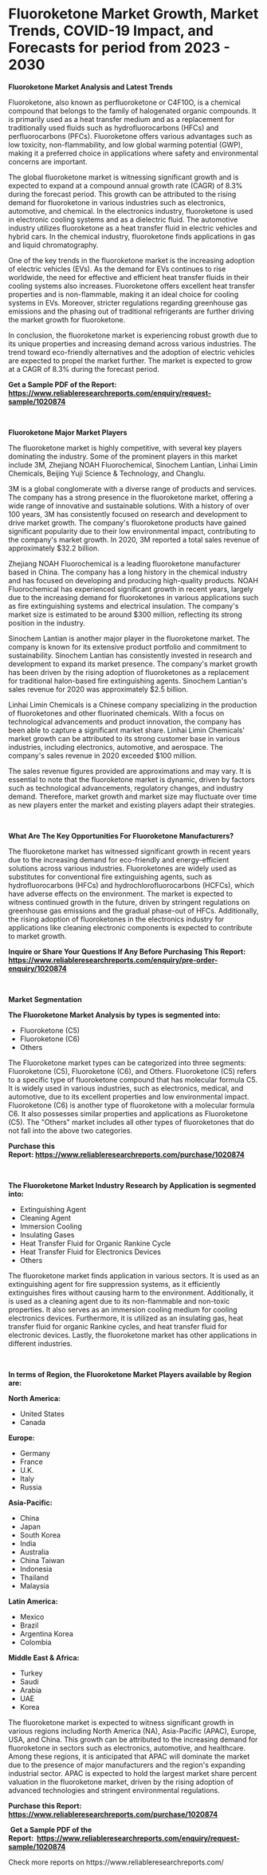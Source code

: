 <p><h1>Fluoroketone Market Growth, Market Trends, COVID-19 Impact, and Forecasts for period from 2023 - 2030</h1></p><p><strong>Fluoroketone Market Analysis and Latest Trends</strong></p>
<p><p>Fluoroketone, also known as perfluoroketone or C4F10O, is a chemical compound that belongs to the family of halogenated organic compounds. It is primarily used as a heat transfer medium and as a replacement for traditionally used fluids such as hydrofluorocarbons (HFCs) and perfluorocarbons (PFCs). Fluoroketone offers various advantages such as low toxicity, non-flammability, and low global warming potential (GWP), making it a preferred choice in applications where safety and environmental concerns are important.</p><p>The global fluoroketone market is witnessing significant growth and is expected to expand at a compound annual growth rate (CAGR) of 8.3% during the forecast period. This growth can be attributed to the rising demand for fluoroketone in various industries such as electronics, automotive, and chemical. In the electronics industry, fluoroketone is used in electronic cooling systems and as a dielectric fluid. The automotive industry utilizes fluoroketone as a heat transfer fluid in electric vehicles and hybrid cars. In the chemical industry, fluoroketone finds applications in gas and liquid chromatography.</p><p>One of the key trends in the fluoroketone market is the increasing adoption of electric vehicles (EVs). As the demand for EVs continues to rise worldwide, the need for effective and efficient heat transfer fluids in their cooling systems also increases. Fluoroketone offers excellent heat transfer properties and is non-flammable, making it an ideal choice for cooling systems in EVs. Moreover, stricter regulations regarding greenhouse gas emissions and the phasing out of traditional refrigerants are further driving the market growth for fluoroketone.</p><p>In conclusion, the fluoroketone market is experiencing robust growth due to its unique properties and increasing demand across various industries. The trend toward eco-friendly alternatives and the adoption of electric vehicles are expected to propel the market further. The market is expected to grow at a CAGR of 8.3% during the forecast period.</p></p>
<p><strong>Get a Sample PDF of the Report:&nbsp; <a href="https://www.reliableresearchreports.com/enquiry/request-sample/1020874">https://www.reliableresearchreports.com/enquiry/request-sample/1020874</a></strong></p>
<p>&nbsp;</p>
<p><strong>Fluoroketone Major Market Players</strong></p>
<p><p>The fluoroketone market is highly competitive, with several key players dominating the industry. Some of the prominent players in this market include 3M, Zhejiang NOAH Fluorochemical, Sinochem Lantian, Linhai Limin Chemicals, Beijing Yuji Science & Technology, and Changlu. </p><p>3M is a global conglomerate with a diverse range of products and services. The company has a strong presence in the fluoroketone market, offering a wide range of innovative and sustainable solutions. With a history of over 100 years, 3M has consistently focused on research and development to drive market growth. The company's fluoroketone products have gained significant popularity due to their low environmental impact, contributing to the company's market growth. In 2020, 3M reported a total sales revenue of approximately $32.2 billion.</p><p>Zhejiang NOAH Fluorochemical is a leading fluoroketone manufacturer based in China. The company has a long history in the chemical industry and has focused on developing and producing high-quality products. NOAH Fluorochemical has experienced significant growth in recent years, largely due to the increasing demand for fluoroketones in various applications such as fire extinguishing systems and electrical insulation. The company's market size is estimated to be around $300 million, reflecting its strong position in the industry.</p><p>Sinochem Lantian is another major player in the fluoroketone market. The company is known for its extensive product portfolio and commitment to sustainability. Sinochem Lantian has consistently invested in research and development to expand its market presence. The company's market growth has been driven by the rising adoption of fluoroketones as a replacement for traditional halon-based fire extinguishing agents. Sinochem Lantian's sales revenue for 2020 was approximately $2.5 billion.</p><p>Linhai Limin Chemicals is a Chinese company specializing in the production of fluoroketones and other fluorinated chemicals. With a focus on technological advancements and product innovation, the company has been able to capture a significant market share. Linhai Limin Chemicals' market growth can be attributed to its strong customer base in various industries, including electronics, automotive, and aerospace. The company's sales revenue in 2020 exceeded $100 million.</p><p>The sales revenue figures provided are approximations and may vary. It is essential to note that the fluoroketone market is dynamic, driven by factors such as technological advancements, regulatory changes, and industry demand. Therefore, market growth and market size may fluctuate over time as new players enter the market and existing players adapt their strategies.</p></p>
<p>&nbsp;</p>
<p><strong>What Are The Key Opportunities For Fluoroketone Manufacturers?</strong></p>
<p><p>The fluoroketone market has witnessed significant growth in recent years due to the increasing demand for eco-friendly and energy-efficient solutions across various industries. Fluoroketones are widely used as substitutes for conventional fire extinguishing agents, such as hydrofluorocarbons (HFCs) and hydrochlorofluorocarbons (HCFCs), which have adverse effects on the environment. The market is expected to witness continued growth in the future, driven by stringent regulations on greenhouse gas emissions and the gradual phase-out of HFCs. Additionally, the rising adoption of fluoroketones in the electronics industry for applications like cleaning electronic components is expected to contribute to market growth.</p></p>
<p><strong>Inquire or Share Your Questions If Any Before Purchasing This Report: <a href="https://www.reliableresearchreports.com/enquiry/pre-order-enquiry/1020874">https://www.reliableresearchreports.com/enquiry/pre-order-enquiry/1020874</a></strong></p>
<p>&nbsp;</p>
<p><strong>Market Segmentation</strong></p>
<p><strong>The Fluoroketone Market Analysis by types is segmented into:</strong></p>
<p><ul><li>Fluoroketone (C5)</li><li>Fluoroketone (C6)</li><li>Others</li></ul></p>
<p><p>The Fluoroketone market types can be categorized into three segments: Fluoroketone (C5), Fluoroketone (C6), and Others. Fluoroketone (C5) refers to a specific type of fluoroketone compound that has molecular formula C5. It is widely used in various industries, such as electronics, medical, and automotive, due to its excellent properties and low environmental impact. Fluoroketone (C6) is another type of fluoroketone with a molecular formula C6. It also possesses similar properties and applications as Fluoroketone (C5). The "Others" market includes all other types of fluoroketones that do not fall into the above two categories.</p></p>
<p><strong>Purchase this Report:&nbsp;<a href="https://www.reliableresearchreports.com/purchase/1020874">https://www.reliableresearchreports.com/purchase/1020874</a></strong></p>
<p>&nbsp;</p>
<p><strong>The Fluoroketone Market Industry Research by Application is segmented into:</strong></p>
<p><ul><li>Extinguishing Agent</li><li>Cleaning Agent</li><li>Immersion Cooling</li><li>Insulating Gases</li><li>Heat Transfer Fluid for Organic Rankine Cycle</li><li>Heat Transfer Fluid for Electronics Devices</li><li>Others</li></ul></p>
<p><p>The fluoroketone market finds application in various sectors. It is used as an extinguishing agent for fire suppression systems, as it efficiently extinguishes fires without causing harm to the environment. Additionally, it is used as a cleaning agent due to its non-flammable and non-toxic properties. It also serves as an immersion cooling medium for cooling electronics devices. Furthermore, it is utilized as an insulating gas, heat transfer fluid for organic Rankine cycles, and heat transfer fluid for electronic devices. Lastly, the fluoroketone market has other applications in different industries.</p></p>
<p>&nbsp;</p>
<p><strong>In terms of Region, the Fluoroketone Market Players available by Region are:</strong></p>
<p>
    <p> <strong> North America: </strong>
        <ul>
            <li>United States</li>
            <li>Canada</li>
        </ul>
        </p> 
    <p> <strong> Europe: </strong>
        <ul>
            <li>Germany</li>
            <li>France</li>
            <li>U.K.</li>
            <li>Italy</li>
            <li>Russia</li>
        </ul>
        </p> 
    <p> <strong> Asia-Pacific: </strong>
        <ul>
            <li>China</li>
            <li>Japan</li>
            <li>South Korea</li>
            <li>India</li>
            <li>Australia</li>
            <li>China Taiwan</li>
            <li>Indonesia</li>
            <li>Thailand</li>
            <li>Malaysia</li>
        </ul>
        </p> 
    <p> <strong> Latin America: </strong>
        <ul>
            <li>Mexico</li>
            <li>Brazil</li>
            <li>Argentina Korea</li>
            <li>Colombia</li>
        </ul>
        </p> 
    <p> <strong> Middle East & Africa: </strong>
        <ul>
            <li>Turkey</li>
            <li>Saudi</li>
            <li>Arabia</li>
            <li>UAE</li>
            <li>Korea</li>
        </ul>
    </p>
    </p>
<p><p>The fluoroketone market is expected to witness significant growth in various regions including North America (NA), Asia-Pacific (APAC), Europe, USA, and China. This growth can be attributed to the increasing demand for fluoroketone in sectors such as electronics, automotive, and healthcare. Among these regions, it is anticipated that APAC will dominate the market due to the presence of major manufacturers and the region's expanding industrial sector. APAC is expected to hold the largest market share percent valuation in the fluoroketone market, driven by the rising adoption of advanced technologies and stringent environmental regulations.</p></p>
<p><strong>Purchase this Report: <a href="https://www.reliableresearchreports.com/purchase/1020874">https://www.reliableresearchreports.com/purchase/1020874</a></strong></p>
<p>&nbsp;<strong>Get a Sample PDF of the Report:&nbsp;&nbsp;<a href="https://www.reliableresearchreports.com/enquiry/request-sample/1020874">https://www.reliableresearchreports.com/enquiry/request-sample/1020874</a></strong></p>
<p><strong></strong></p>
<p>Check more reports on https://www.reliableresearchreports.com/</p>